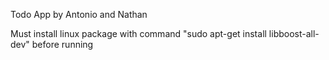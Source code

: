 Todo App
by Antonio and Nathan

Must install linux package with command "sudo apt-get install libboost-all-dev" before running
